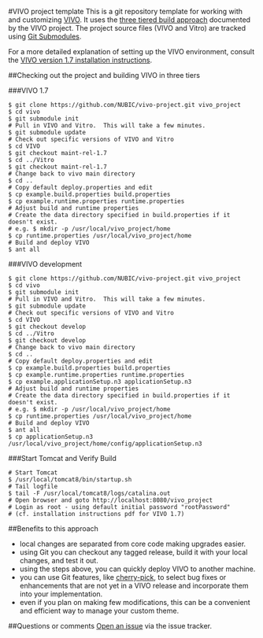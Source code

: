 #VIVO project template
This is a git repository template for working with and customizing [VIVO](http://vivoweb.org/).  It uses the [three tiered build approach](https://wiki.duraspace.org/display/VIVO/Building+VIVO+in+3+tiers) documented by the VIVO project.  The project source files (VIVO and Vitro) are tracked using [Git Submodules](http://git-scm.com/book/en/Git-Tools-Submodules).

For a more detailed explanation of setting up the VIVO environment, consult the [VIVO version 1.7 installation instructions](https://wiki.duraspace.org/display/VIVO/Installing+VIVO+release+1.7).

##Checking out the project and building VIVO in three tiers

###VIVO 1.7
~~~
$ git clone https://github.com/NUBIC/vivo-project.git vivo_project
$ cd vivo
$ git submodule init
# Pull in VIVO and Vitro.  This will take a few minutes.
$ git submodule update
# Check out specific versions of VIVO and Vitro
$ cd VIVO
$ git checkout maint-rel-1.7
$ cd ../Vitro
$ git checkout maint-rel-1.7
# Change back to vivo main directory
$ cd ..
# Copy default deploy.properties and edit
$ cp example.build.properties build.properties
$ cp example.runtime.properties runtime.properties
# Adjust build and runtime properties
# Create the data directory specified in build.properties if it doesn't exist.
# e.g. $ mkdir -p /usr/local/vivo_project/home
$ cp runtime.properties /usr/local/vivo_project/home
# Build and deploy VIVO
$ ant all
~~~

###VIVO development
~~~
$ git clone https://github.com/NUBIC/vivo-project.git vivo_project
$ cd vivo
$ git submodule init
# Pull in VIVO and Vitro.  This will take a few minutes.
$ git submodule update
# Check out specific versions of VIVO and Vitro
$ cd VIVO
$ git checkout develop
$ cd ../Vitro
$ git checkout develop
# Change back to vivo main directory
$ cd ..
# Copy default deploy.properties and edit
$ cp example.build.properties build.properties
$ cp example.runtime.properties runtime.properties
$ cp example.applicationSetup.n3 applicationSetup.n3
# Adjust build and runtime properties
# Create the data directory specified in build.properties if it doesn't exist.
# e.g. $ mkdir -p /usr/local/vivo_project/home
$ cp runtime.properties /usr/local/vivo_project/home
# Build and deploy VIVO
$ ant all
$ cp applicationSetup.n3 /usr/local/vivo_project/home/config/applicationSetup.n3
~~~

###Start Tomcat and Verify Build
~~~
# Start Tomcat
$ /usr/local/tomcat8/bin/startup.sh
# Tail logfile
$ tail -F /usr/local/tomcat8/logs/catalina.out
# Open browser and goto http://localhost:8080/vivo_project
# Login as root - using default initial password "rootPassword" 
# (cf. installation instructions pdf for VIVO 1.7)
~~~

##Benefits to this approach
 * local changes are separated from core code making upgrades easier.
 * using Git you can checkout any tagged release, build it with your local changes, and test it out.
 * using the steps above, you can quickly deploy VIVO to another machine.
 * you can use Git features, like [cherry-pick](http://www.vogella.com/articles/Git/article.html#cherrypick), to select bug fixes or enhancements that are not yet in a VIVO release and incorporate them into your implementation.
 * even if you plan on making few modifications, this can be a convenient and efficient way to manage your custom theme.

##Questions or comments
[Open an issue](https://github.com/lawlesst/vivo-project-template/issues) via the issue tracker.

